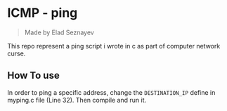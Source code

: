 # ICMP - ping 

> Made by Elad Seznayev 

This repo represent a ping script i wrote in c as part of computer network curse.

## How To use
In order to ping a specific address, change the `DESTINATION_IP` define in myping.c file (Line 32).
Then compile and run it.
